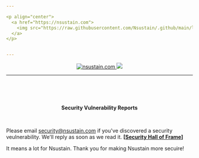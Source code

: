 ```yaml
---

<p align="center">
  <a href="https://nsustain.com">
    <img src="https://raw.githubusercontent.com/Nsustain/.github/main/logo/logo-github.png" width="350">
  </a>
</p>


---
```


<p align="center">
  <a href="https://github.com/Nsustain/nsustain.com">
    <img alt="nsustain.com" src="https://img.shields.io/badge/GitHub-nsustain.com-brightgreen">
  </a>
  <a href="https://github.com/Nsustain/nsustain.com/blob/main/LICENSE">
    <img src="https://badgen.net/github/license/nsustain/nsustain.com">
  </a>
</p>

---

<br>
<br>
<br>

<p align="center">
  <b>
    Security Vulnerability Reports
  </b>
</p>

<br>

Please email security@nsustain.com
if you've discovered a security veulnerability.
We'll reply as soon as we read it.
**[[Security Hall of Frame](./HALL-OF-FRAME.md)]**

It means a lot for Nsustain. Thank you for
making Nsustain more secuire!

<br>
<br>
<br>

